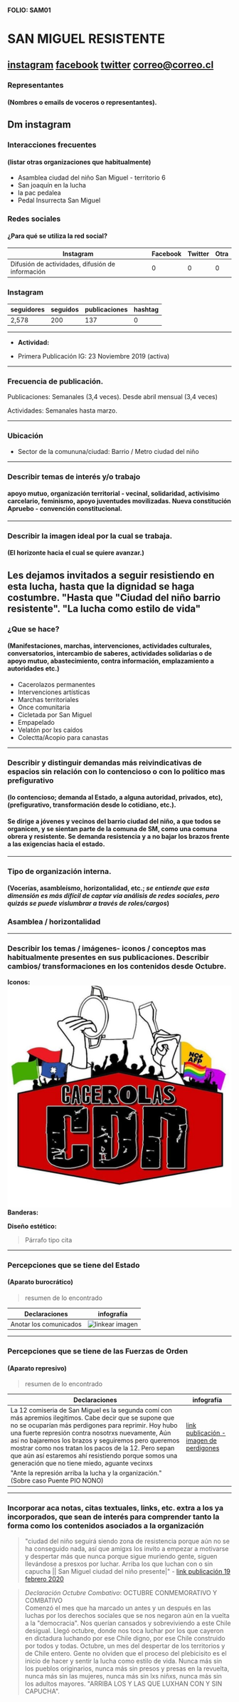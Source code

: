 #### FOLIO: SAM01 
# SAN MIGUEL RESISTENTE 

[instagram]()
[facebook]()
[twitter]()
<correo@correo.cl>
---

### Representantes
#### (Nombres o emails de voceros o representantes).
Dm instagram
---
### Interacciones frecuentes
#### (listar otras organizaciones que habitualmente)
* Asamblea ciudad del niño San Miguel - territorio 6
* San joaquín en la lucha 
* la pac pedalea 
* Pedal Insurrecta San Miguel  

### Redes sociales
#### ¿Para qué se utiliza la red social?
| Instagram | Facebook | Twitter | Otra 
|---|---|---|---|
|Difusión de actividades, difusión de información|0|0| 0|

### **Instagram**
| seguidores | seguidos | publicaciones | hashtag 
|---|---|---|---|
|2,578|200|137| 0

---

* **Actividad:**   

* Primera Publicación IG: 23 Noviembre 2019 (activa)

---
### Frecuencia de publicación.

Publicaciones: Semanales (3,4 veces). Desde abril mensual (3,4 veces)

Actividades: Semanales hasta marzo. 

---
### Ubicación
* Sector de la comununa/ciudad: Barrio / Metro ciudad del niño 

---
### Describir temas de interés y/o trabajo
#### apoyo mutuo, organización territorial - vecinal, solidaridad, activisimo carcelario, feminismo, apoyo juventudes movilizadas. Nueva constitución Apruebo - convención constitucional. 
---
### Describir la imagen ideal por la cual se trabaja.
#### (El horizonte hacia el cual se quiere avanzar.)
Les dejamos invitados a seguir resistiendo en esta lucha, hasta que la dignidad se haga costumbre. "Hasta que "Ciudad del niño barrio resistente". "La lucha como estilo de vida"
---
### ¿Que se hace?
#### (Manifestaciones, marchas, intervenciones, actividades culturales, conversatorios, intercambio de saberes, actividades solidarias o de apoyo mutuo, abastecimiento, contra información, emplazamiento a autoridades etc.)
* Cacerolazos permanentes
* Intervenciones artísticas 
* Marchas territoriales 
* Once comunitaria 
* Cicletada por San Miguel 
* Empapelado
* Velatón por lxs caídos 
* Colectta/Acopio para canastas 
---
### Describir y distinguir demandas más reivindicativas de espacios sin relación con lo contencioso o con lo político mas prefigurativo
#### (lo contencioso; demanda al Estado, a alguna autoridad, privados, etc), (prefigurativo, transformación desde lo cotidiano, etc.).

#### Se dirige a jóvenes y vecinos del barrio ciudad del niño, a que todos se organicen, y se sientan parte de la comuna de SM, como una comuna obrera y resistente. Se demanda resistencia y a no bajar los brazos frente a las exigencias hacia el estado. 
---
### Tipo de organización interna.
#### (Vocerías, asambleísmo, horizontalidad, etc.; *se entiende que esta dimensión es más difícil de captar vía análisis de redes sociales, pero quizás se puede vislumbrar a través de roles/cargos*)

### Asamblea / horizontalidad 
---
### Describir los temas / imágenes- iconos / conceptos mas habitualmente presentes en sus publicaciones. Describir cambios/ transformaciones en los contenidos desde Octubre.

**Iconos:**
![linkear imagen](cdn.png)
**Banderas:**

**Diseño estético:**

> Párrafo tipo cita 

---
### Percepciones que se tiene del Estado
#### (Aparato burocrático)
> resumen de lo encontrado

| Declaraciones | infografía | 
|---|---|
|Anotar los comunicados | ![linkear imagen]() |

---
### Percepciones que se tiene de las Fuerzas de Orden
#### (Aparato represivo)
> resumen de lo encontrado

| Declaraciones | infografía | 
|---|---|
|La 12 comiseria de San Miguel es la segunda comí con más apremios ilegitimos. Cabe decir que se supone que no se ocuparían más perdigones para reprimir. Hoy hubo una fuerte represión contra nosotrxs nuevamente, Aún así no bajaremos los brazos y seguiremos pero queremos mostrar como nos tratan los pacos de la 12. Pero sepan que aún así estaremos ahí resistiendo porque somos una generación que no tiene miedo, aguante vecinxs | [link publicación - imagen de perdigones](https://www.instagram.com/p/B6udx54JZs0/) |
"Ante la represión arriba la lucha y la organización." (Sobre caso Puente PIO NONO) | 


---
### Incorporar aca notas, citas textuales, links, etc. extra a los ya incorporados, que sean de interés para comprender tanto la forma como los contenidos asociados a la organización

> "ciudad del niño seguirá siendo zona de resistencia porque aún no se ha conseguido nada, así que amigxs los invito a empezar a motivarse y despertar más que nunca porque sigue muriendo gente, siguen llevándose a presxos por luchar. Arriba los que luchan con o sin capucha || San Miguel ciudad del niño presente|" - [link publicación 19 febrero 2020]( |https://www.instagram.com/p/B8xDuL0pHMH/) 

> _Declaración Octubre Combativo_: OCTUBRE CONMEMORATIVO Y COMBATIVO     
Comenzó el mes que ha marcado un antes y un después en las luchas por los derechos sociales que se nos negaron aún en la vuelta a la "democracia". Nos querían cansados y sobreviviendo a este Chile desigual. Llegó octubre, donde nos toca luchar por los que cayeron en dictadura luchando por ese Chile digno, por ese Chile construido por todos y todas. Octubre, un mes del despertar de los territorios y de Chile entero.  Gente no olviden que el proceso del plebicisito es el inicio de hacer y sentir la  lucha como estilo de vida. Nunca más sin los pueblos originarios, nunca más sin  presos y presas en la revuelta, nunca más sin las mujeres, nunca más sin lxs niñxs, nunca más sin los adultos mayores. "ARRIBA LOS Y LAS QUE LUXHAN CON Y SIN CAPUCHA".